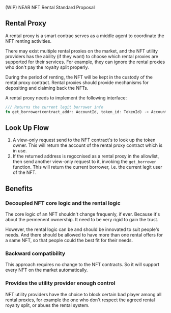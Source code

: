 (WIP) NEAR NFT Rental Standard Proposal

## Rental Proxy

A rental proxy is a smart contrac serves as a middle agent to coordinate the NFT renting activities.

There may exist multiple rental proxies on the market, and the NFT utility providers has the ability (if they want) to choose which rental proxies are supported for their services. For example, they can ignore the rental proxies who don't pay the royalty split properly.

During the period of renting, the NFT will be kept in the custody of the rental proxy contract. Rental proxies should provide mechanisms for depositing and claiming back the NFTs.

A rental proxy needs to implement the following interface:

```rust
/// Returns the current legit borrower info
fn get_borrower(contract_addr: AccountId, token_id: TokenId) -> AccountId
```



## Look Up Flow

1. A view-only request send to the NFT contract's to look up the token owner. This will return the account of the rental proxy contract which is in use.
2. If the returned address is regocnised as a rental proxy in the allowlist, then send another view-only request to it, invoking the `get_borrower` function. This will return the current borrower, i.e. the current legit user of the NFT.



## Benefits

### Decoupled NFT core logic and the rental logic

The core logic of an NFT shouldn't change frequenly, if ever. Because it's about the permenent ownership. It need to be very rigid to gain the trust.

However, the rental logic can be and should be innovated to suit people's needs. And there should be allowed to have more than one rental offers for a same NFT, so that people could the best fit for their needs.

### Backward compatibility 

This approach requires no change to the NFT contracts. So it will support every NFT on the market automatically.

### Provides the utility provider enough control

NFT utility providers have the choice to block certain bad player among all rental proxies, for example the one who don't respect the agreed rental royalty split, or abues the rental system.
